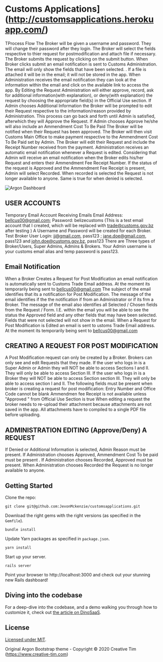 # Customs Applications](http://customsapplications.herokuapp.com/)
TProcess Flow
The Broker will be given a username and password. They will change their password after they login.
The Broker will select the fields respective to thier request for postmodification and attach file if necessary.
The Broker submits the request by clicking on the submit button.
When Broker clicks submit an email notification is sent to Customs Administration. The email will only show the fields that have been selected. . If a file is attached it will be in the email; it will not be stored in the app.
When Administration receives the email notification they can look at the information within the email and click on the available link to access the app.
By Editing the Request Administration will either approve, record, ask for additional information(with explanation), or deny(with explanation) the request by choosing the appropriate field(s) in the Official Use section.
If Admin chooses Additional Information the Broker will be prompted to edit their Request respective to the information/reason provided by Administration. This process can go back and forth until Admin is satisfied, afterwhich they will Approve the Request.
If Admin chooses Approve he/she will also include an Ammendment Cost To Be Paid
The Broker will be notified when their Request has been approved.
The Broker will then visit Customs Main Office to make payment respective to the Ammendment Cost To Be Paid set by Admin.
The Broker will edit their Request and include the Receipt Number received from the payment.
Administration receives an automatic email notification whenever a Request is edited. Considering that Admin will receive an email notification when the Broker edits his/her Request and enters their Ammendment Fee Receipt Number.
If the status of the request is Approved and the Ammendment Fee Receipt is present, Admin will select Recorded.
When recorded is selected the Request is not longer available to anyone. Same is true for when denied is selected.


![Argon Dashboard](http://www.jevon-mckenzie.com/refund%20of%20duty.png)

## USER ACCOUNTS
Temporary Email Account Receiving Emails
Email Address: bellcus00@gmail.com; Password: belizecustoms (This is a test email account that I created, which will be replaced with trade@customs.gov.bz after testing )
A Username and Password will be created for each Broker. Test Broker User Login: jj@gmail.com, pass123 ; jane.doe@gmail.com, pass123 and john.doe@customs.gov.bz, pass123
There are Three types of Broker/Users, Super Admins, Admins & Brokers. Your Admin username is your customs email alias and temp password is pass123.

## Email Notification
When a Broker Creates a Request for Post Modification an email notification is automatically sent to Customs Trade Email address. At the moment its temporarily being sent to bellcus00@gmail.com
The subject of the email identifies that its a notification for Post Modification. The message of the email identifies if the the notification if from an Administrator or if its frm a Broker.
The message of the email also identifies all Selected / Chosen fields from the Request / Form. I.E. within the email you will be able to see the status the Approved field and any other fields that may have been selected. Fields that were not selected will not show in the email.
When a Request for Post Modification is Edited an email is sent to ustoms Trade Email address. At the moment its temporarily being sent to bellcus00@gmail.com

## CREATING A REQUEST FOR POST MODIFICATION
A Post Modification request can only be created by a Broker.
Brokers can only see and edit Requests that they made.
If the user who logs in is a Super Admin or Admin they will NOT be able to access Sections I and II. They will only be able to access Section III.
If the user who logs in is a Broker they will NOT be able to access Section section III. They will only be able to access section I and II.
The following fields must be present when broker is creating a request for post modification:
Entry Number and Office Code cannot be blank
Ammendmen fee Receipt is not available unless "Approved " from Official Use Section is true
When editing a request the broker needs to re-upload their attachment because attachments are not saved in the app. All attachments have to compiled to a single PDF file before uploading.

## ADMINISTRATION EDITING (Approve/Deny) A REQUEST
If Denied or Additional Information is selected, Admin Reason must be present.
If Administration chooses Approved, Ammendment Cost To be paid must be present .
If Administration chooses Recorded, Approved must be present.
When Administration chooses Recorded the Request is no longer available to anyone.
## Getting Started
Clone the repo:

`git clone git@github.com:JevonMckenzie/customsapplications.git`

Download the right gems with the right versions (as specified in the `Gemfile`).

`bundle install`

Update Yarn packages as specified in `package.json`.

`yarn install`

Start up your server.

`rails server`

Point your browser to http://localhost:3000 and check out your stunning new Rails dashboard!

## Diving into the codebase
For a deep-dive into the codebase, and a demo walking you through how to customize it, check out [the article on DinoSaaS](https://www.dinosaas.com/articles/starter-app-1-argon).

## License
[Licensed under MIT](https://github.com/Dino-SaaS/Argon/blob/master/LICENSE.md).

Original Argon Bootstrap theme - Copyright © 2020 Creative Tim (https://www.creative-tim.com)
